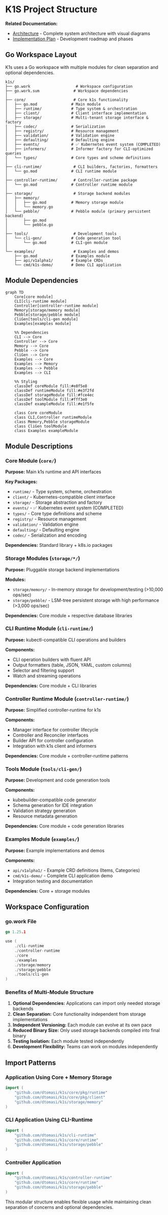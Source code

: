 # K1S Project Structure

**Related Documentation:**
- [Architecture](Architecture.md) - Complete system architecture with visual diagrams
- [Implementation Plan](Implementation-Plan.md) - Development roadmap and phases

## Go Workspace Layout

K1s uses a Go workspace with multiple modules for clean separation and optional dependencies.

```
k1s/
├── go.work                    # Workspace configuration
├── go.work.sum               # Workspace dependencies
│
├── core/                     # Core k1s functionality
│   ├── go.mod               # Main module
│   ├── runtime/             # Type system & orchestration
│   ├── client/              # Client interface implementation
│   ├── storage/             # Multi-tenant storage interface & factory
│   ├── codec/               # Serialization
│   ├── registry/            # Resource management
│   ├── validation/          # Validation engine
│   ├── defaulting/          # Defaulting engine
│   ├── events/              # ✅ Kubernetes event system (COMPLETED)
│   ├── informers/           # Informer factory for CLI-optimized queries
│   └── types/               # Core types and scheme definitions
│
├── cli-runtime/              # CLI builders, factories, formatters
│   └── go.mod               # CLI runtime module
│
├── controller-runtime/       # Controller-runtime package
│   └── go.mod               # Controller runtime module
│
├── storage/                  # Storage backend modules
│   ├── memory/
│   │   ├── go.mod           # Memory storage module
│   │   └── memory.go
│   └── pebble/              # Pebble module (primary persistent backend)
│       ├── go.mod
│       └── pebble.go
│
├── tools/                    # Development tools
│   └── cli-gen/             # Code generation tool
│       └── go.mod           # CLI-gen module
│
└── examples/                 # Examples and demos
    ├── go.mod               # Examples module
    ├── api/v1alpha1/        # Example CRDs
    └── cmd/k1s-demo/        # Demo CLI application
```

## Module Dependencies

```mermaid
graph TD
    Core[core module]
    CLI[cli-runtime module]
    Controller[controller-runtime module]
    Memory[storage/memory module]
    Pebble[storage/pebble module]
    CliGen[tools/cli-gen module]
    Examples[examples module]
    
    %% Dependencies
    CLI --> Core
    Controller --> Core
    Memory --> Core
    Pebble --> Core
    CliGen --> Core
    Examples --> Core
    Examples --> Memory
    Examples --> Pebble
    Examples --> CLI
    
    %% Styling
    classDef coreModule fill:#e8f5e8
    classDef runtimeModule fill:#e3f2fd
    classDef storageModule fill:#fce4ec
    classDef toolModule fill:#fff3e0
    classDef exampleModule fill:#e1f5fe
    
    class Core coreModule
    class CLI,Controller runtimeModule
    class Memory,Pebble storageModule
    class CliGen toolModule
    class Examples exampleModule
```

## Module Descriptions

### Core Module (`core/`)

**Purpose:** Main k1s runtime and API interfaces

**Key Packages:**
- `runtime/` - Type system, scheme, orchestration
- `client/` - Kubernetes-compatible client interface
- `storage/` - Storage abstraction and factory
- `events/` - ✅ Kubernetes event system (COMPLETED)
- `types/` - Core type definitions and scheme
- `registry/` - Resource management
- `validation/` - Validation engine
- `defaulting/` - Defaulting engine
- `codec/` - Serialization and encoding

**Dependencies:** Standard library + k8s.io packages

### Storage Modules (`storage/*/`)

**Purpose:** Pluggable storage backend implementations

**Modules:**
- `storage/memory/` - In-memory storage for development/testing (>10,000 ops/sec)
- `storage/pebble/` - LSM-tree persistent storage with high performance (>3,000 ops/sec)

**Dependencies:** Core module + respective database libraries

### CLI Runtime Module (`cli-runtime/`)

**Purpose:** kubectl-compatible CLI operations and builders

**Components:**
- CLI operation builders with fluent API
- Output formatters (table, JSON, YAML, custom columns)
- Selector and filtering support
- Watch and streaming operations

**Dependencies:** Core module + CLI libraries

### Controller Runtime Module (`controller-runtime/`)

**Purpose:** Simplified controller-runtime for k1s

**Components:**
- Manager interface for controller lifecycle
- Controller and Reconciler interfaces
- Builder API for controller configuration
- Integration with k1s client and informers

**Dependencies:** Core module + controller-runtime patterns

### Tools Module (`tools/cli-gen/`)

**Purpose:** Development and code generation tools

**Components:**
- kubebuilder-compatible code generator
- Schema generation for IDE integration
- Validation strategy generation
- Resource metadata generation

**Dependencies:** Core module + code generation libraries

### Examples Module (`examples/`)

**Purpose:** Example implementations and demos

**Components:**
- `api/v1alpha1/` - Example CRD definitions (Items, Categories)
- `cmd/k1s-demo/` - Complete CLI application demo
- Integration testing and documentation

**Dependencies:** Core + storage modules

## Workspace Configuration

### go.work File

```go
go 1.25.1

use (
    ./cli-runtime
    ./controller-runtime
    ./core
    ./examples
    ./storage/memory
    ./storage/pebble
    ./tools/cli-gen
)
```

### Benefits of Multi-Module Structure

1. **Optional Dependencies:** Applications can import only needed storage backends
2. **Clean Separation:** Core functionality independent from storage implementations
3. **Independent Versioning:** Each module can evolve at its own pace
4. **Reduced Binary Size:** Only used storage backends compiled into final binary
5. **Testing Isolation:** Each module tested independently
6. **Development Flexibility:** Teams can work on modules independently

## Import Patterns

### Application Using Core + Memory Storage

```go
import (
    "github.com/dtomasi/k1s/core/pkg/runtime"
    "github.com/dtomasi/k1s/core/pkg/client"
    "github.com/dtomasi/k1s/storage/memory"
)
```

### CLI Application Using CLI-Runtime

```go
import (
    "github.com/dtomasi/k1s/cli-runtime"
    "github.com/dtomasi/k1s/core/runtime"
    "github.com/dtomasi/k1s/storage/pebble"
)
```

### Controller Application

```go
import (
    "github.com/dtomasi/k1s/controller-runtime"
    "github.com/dtomasi/k1s/core/runtime"
    "github.com/dtomasi/k1s/storage/pebble"
)
```

This modular structure enables flexible usage while maintaining clean separation of concerns and optional dependencies.